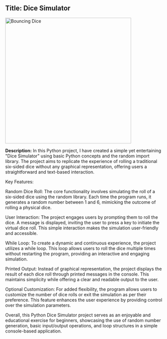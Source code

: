 <h2>Title: Dice Simulator</h2>

<img src="https://img.freepik.com/premium-vector/animated-illustration-bouncing-dice_585140-56.jpg?w=400" alt="Bouncing Dice" width="400"/>

**Description:**
In this Python project, I have created a simple yet entertaining "Dice Simulator" using basic Python concepts and the random import library. The project aims to replicate the experience of rolling a traditional six-sided dice without any graphical representation, offering users a straightforward and text-based interaction.

Key Features:

Random Dice Roll: The core functionality involves simulating the roll of a six-sided dice using the random library. Each time the program runs, it generates a random number between 1 and 6, mimicking the outcome of rolling a physical dice.

User Interaction: The project engages users by prompting them to roll the dice. A message is displayed, inviting the user to press a key to initiate the virtual dice roll. This simple interaction makes the simulation user-friendly and accessible.

While Loop: To create a dynamic and continuous experience, the project utilizes a while loop. This loop allows users to roll the dice multiple times without restarting the program, providing an interactive and engaging simulation.

Printed Output: Instead of graphical representation, the project displays the result of each dice roll through printed messages in the console. This maintains simplicity while offering a clear and readable output to the user.

Optional Customization: For added flexibility, the program allows users to customize the number of dice rolls or exit the simulation as per their preference. This feature enhances the user experience by providing control over the simulation parameters.

Overall, this Python Dice Simulator project serves as an enjoyable and educational exercise for beginners, showcasing the use of random number generation, basic input/output operations, and loop structures in a simple console-based application.
